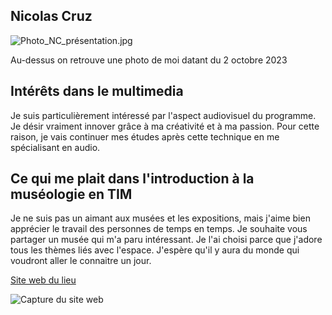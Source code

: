 ## Nicolas Cruz

![Photo_NC_présentation.jpg](https://github.com/PerformX2/H24_V11_inspirations_CRUZ/blob/main/semaine_01/Photo_NC_pr%C3%A9sentation.jpg)

Au-dessus on retrouve une photo de moi datant du 2 octobre 2023

## Intérêts dans le multimedia 
Je suis particulièrement intéressé par l'aspect audiovisuel du programme. Je désir vraiment innover grâce à ma créativité et à ma passion. Pour cette raison, je vais continuer mes études après cette technique en me spécialisant en audio.

## Ce qui me plait dans l'introduction à la muséologie en TIM

Je ne suis pas un aimant aux musées et les expositions, mais j'aime bien apprécier le travail des personnes de temps en temps. Je souhaite vous partager un musée qui m'a paru intéressant. Je l'ai choisi parce que j'adore tous les thèmes liés avec l'espace. J'espère qu'il y aura du monde qui voudront aller le connaitre un jour. 

[Site web du lieu](https://en.cite-espace.com)

![Capture du site web](https://github.com/PerformX2/H24_V11_inspirations_CRUZ/blob/main/semaine_01/Capture_NC_Cit%C3%A9%20de%20l'espace.png)


